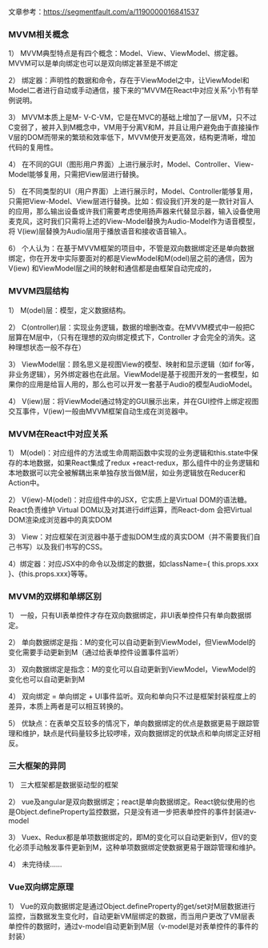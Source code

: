 文章参考：https://segmentfault.com/a/1190000016841537

### MVVM相关概念

1） MVVM典型特点是有四个概念：Model、View、ViewModel、绑定器。MVVM可以是单向绑定也可以是双向绑定甚至是不绑定

2） 绑定器：声明性的数据和命令，存在于ViewModel之中，让ViewModel和Model二者进行自动或手动通信，接下来的“MVVM在React中对应关系”小节有举例说明。

3） MVVM本质上是M- V-C-VM，它是在MVC的基础上增加了一层VM，只不过C变弱了，被并入到M概念中，VM用于分离V和M，并且让用户避免由于直接操作V层的DOM而带来的繁琐和效率低下，MVVM使开发更高效，结构更清晰，增加代码的复用性。

4） 在不同的GUI（图形用户界面）上进行展示时，Model、Controller、View-Model能够复用，只需把View层进行替换。

5） 在不同类型的UI（用户界面）上进行展示时，Model、Controller能够复用，只需把View-Model、View层进行替换。比如：假设我们开发的是一款针对盲人的应用，那么输出设备或许我们需要考虑使用扬声器来代替显示器，输入设备使用麦克风，这时我们只需将上述的View-Model替换为Audio-Model作为语音模型，将 V(iew)层替换为Audio层用于播放语音和接收语音输入。

6） 个人认为：在基于MVVM框架的项目中，不管是双向数据绑定还是单向数据绑定，你在开发中实际要面对的都是ViewModel和M(odel)层之前的通信，因为V(iew) 和ViewModel层之间的映射和通信都是由框架自动完成的，

### MVVM四层结构

1） M(odel)层：模型，定义数据结构。

2） C(ontroller)层：实现业务逻辑，数据的增删改查。在MVVM模式中一般把C层算在M层中，（只有在理想的双向绑定模式下，Controller 才会完全的消失。这种理想状态一般不存在）

3） ViewModel层：顾名思义是视图View的模型、映射和显示逻辑（如if for等，非业务逻辑），另外绑定器也在此层。ViewModel是基于视图开发的一套模型，如果你的应用是给盲人用的，那么也可以开发一套基于Audio的模型AudioModel。

4） V(iew)层：将ViewModel通过特定的GUI展示出来，并在GUI控件上绑定视图交互事件，V(iew)一般由MVVM框架自动生成在浏览器中。


### MVVM在React中对应关系

1） M(odel)：对应组件的方法或生命周期函数中实现的业务逻辑和this.state中保存的本地数据，如果React集成了redux +react-redux，那么组件中的业务逻辑和本地数据可以完全被解耦出来单独存放当做M层，如业务逻辑放在Reducer和Action中。

2） V(iew)-M(odel)：对应组件中的JSX，它实质上是Virtual DOM的语法糖。React负责维护 Virtual DOM以及对其进行diff运算，而React-dom 会把Virtual DOM渲染成浏览器中的真实DOM

3） View：对应框架在浏览器中基于虚拟DOM生成的真实DOM（并不需要我们自己书写）以及我们书写的CSS。

4）绑定器：对应JSX中的命令以及绑定的数据，如className={ this.props.xxx }、{this.props.xxx}等等。


### MVVM的双绑和单绑区别

1） 一般，只有UI表单控件才存在双向数据绑定，非UI表单控件只有单向数据绑定。

2） 单向数据绑定是指：M的变化可以自动更新到ViewModel，但ViewModel的变化需要手动更新到M（通过给表单控件设置事件监听）

3） 双向数据绑定是指念：M的变化可以自动更新到ViewModel，ViewModel的变化也可以自动更新到M

4） 双向绑定 = 单向绑定 + UI事件监听。双向和单向只不过是框架封装程度上的差异，本质上两者是可以相互转换的。

5） 优缺点：在表单交互较多的情况下，单向数据绑定的优点是数据更易于跟踪管理和维护，缺点是代码量较多比较啰嗦，双向数据绑定的优缺点和单向绑定正好相反。

### 三大框架的异同
1） 三大框架都是数据驱动型的框架

2） vue及angular是双向数据绑定；react是单向数据绑定。React貌似使用的也是Object.defineProperty监控数据，只是没有进一步把表单控件的事件封装进v-model

3） Vuex、Redux都是单项数据绑定的，即M的变化可以自动更新到V，但V的变化必须手动触发事件更新到M，这种单项数据绑定使数据更易于跟踪管理和维护。

4） 未完待续……

### Vue双向绑定原理

1） Vue的双向数据绑定是通过Object.defineProperty的get/set对M层数据进行监控，当数据发生变化时，自动更新VM层绑定的数据，而当用户更改了VM层表单控件的数据时，通过v-model自动更新到M层（v-model是对表单控件的事件的封装）

